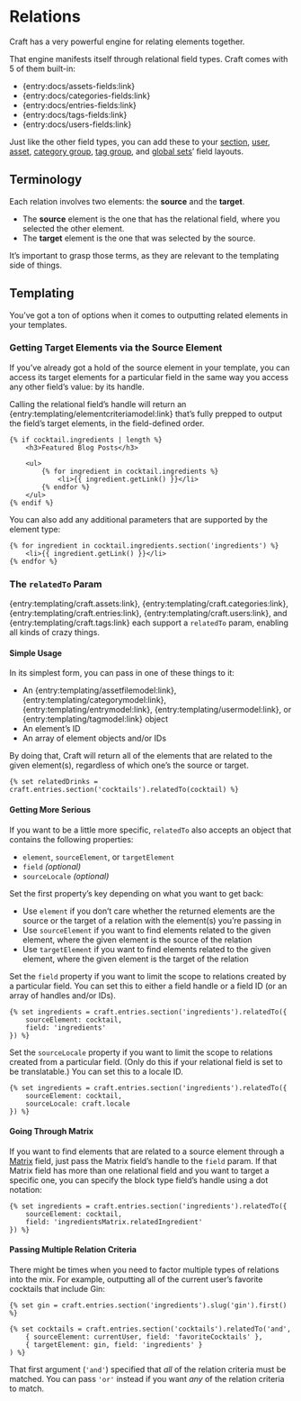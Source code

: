 Relations
=========

Craft has a very powerful engine for relating elements together.

That engine manifests itself through relational field types. Craft comes with 5 of them built-in:

* {entry:docs/assets-fields:link}
* {entry:docs/categories-fields:link}
* {entry:docs/entries-fields:link}
* {entry:docs/tags-fields:link}
* {entry:docs/users-fields:link}

Just like the other field types, you can add these to your [section]({entry:docs/sections-and-entries}#sections), [user]({entry:docs/users}), [asset]({entry:docs/assets}), [category group]({entry:docs/categories}), [tag group]({entry:docs/tags}), and [global sets]({entry:docs/globals})’ field layouts.

## Terminology

Each relation involves two elements: the **source** and the **target**.

* The **source** element is the one that has the relational field, where you selected the other element.
* The **target** element is the one that was selected by the source.

It’s important to grasp those terms, as they are relevant to the templating side of things.


## Templating

You’ve got a ton of options when it comes to outputting related elements in your templates.


### Getting Target Elements via the Source Element

If you’ve already got a hold of the source element in your template, you can access its target elements for a particular field in the same way you access any other field’s value: by its handle.

Calling the relational field’s handle will return an {entry:templating/elementcriteriamodel:link} that’s fully prepped to output the field’s target elements, in the field-defined order.

```twig
{% if cocktail.ingredients | length %}
    <h3>Featured Blog Posts</h3>

    <ul>
        {% for ingredient in cocktail.ingredients %}
            <li>{{ ingredient.getLink() }}</li>
        {% endfor %}
    </ul>
{% endif %}
```

You can also add any additional parameters that are supported by the element type:

```twig
{% for ingredient in cocktail.ingredients.section('ingredients') %}
    <li>{{ ingredient.getLink() }}</li>
{% endfor %}
```




### The `relatedTo` Param

{entry:templating/craft.assets:link}, {entry:templating/craft.categories:link}, {entry:templating/craft.entries:link}, {entry:templating/craft.users:link}, and {entry:templating/craft.tags:link} each support a `relatedTo` param, enabling all kinds of crazy things.

#### Simple Usage

In its simplest form, you can pass in one of these things to it:

* An {entry:templating/assetfilemodel:link}, {entry:templating/categorymodel:link}, {entry:templating/entrymodel:link}, {entry:templating/usermodel:link}, or {entry:templating/tagmodel:link} object
* An element’s ID
* An array of element objects and/or IDs

By doing that, Craft will return all of the elements that are related to the given element(s), regardless of which one’s the source or target.

```twig
{% set relatedDrinks = craft.entries.section('cocktails').relatedTo(cocktail) %}
```

#### Getting More Serious

If you want to be a little more specific, `relatedTo` also accepts an object that contains the following properties:

* `element`, `sourceElement`, or `targetElement`
* `field` _(optional)_
* `sourceLocale` _(optional)_

Set the first property’s key depending on what you want to get back:

* Use `element` if you don’t care whether the returned elements are the source or the target of a relation with the element(s) you’re passing in
* Use `sourceElement` if you want to find elements related to the given element, where the given element is the source of the relation
* Use `targetElement` if you want to find elements related to the given element, where the given element is the target of the relation

Set the `field` property if you want to limit the scope to relations created by a particular field. You can set this to either a field handle or a field ID (or an array of handles and/or IDs).

```twig
{% set ingredients = craft.entries.section('ingredients').relatedTo({
    sourceElement: cocktail,
    field: 'ingredients'
}) %}
```

Set the `sourceLocale` property if you want to limit the scope to relations created from a particular field. (Only do this if your relational field is set to be translatable.) You can set this to a locale ID.

```twig
{% set ingredients = craft.entries.section('ingredients').relatedTo({
    sourceElement: cocktail,
    sourceLocale: craft.locale
}) %}
```

#### Going Through Matrix

If you want to find elements that are related to a source element through a [Matrix]({entry:docs/matrix-fields}) field, just pass the Matrix field’s handle to the `field` param. If that Matrix field has more than one relational field and you want to target a specific one, you can specify the block type field’s handle using a dot notation:

```twig
{% set ingredients = craft.entries.section('ingredients').relatedTo({
    sourceElement: cocktail,
    field: 'ingredientsMatrix.relatedIngredient'
}) %}
```

#### Passing Multiple Relation Criteria

There might be times when you need to factor multiple types of relations into the mix. For example, outputting all of the current user’s favorite cocktails that include Gin:

```twig
{% set gin = craft.entries.section('ingredients').slug('gin').first() %}

{% set cocktails = craft.entries.section('cocktails').relatedTo('and',
    { sourceElement: currentUser, field: 'favoriteCocktails' },
    { targetElement: gin, field: 'ingredients' }
) %}
```

That first argument (`'and'`) specified that _all_ of the relation criteria must be matched. You can pass `'or'` instead if you want _any_ of the relation criteria to match.
